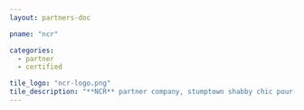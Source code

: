 ```yaml
---
layout: partners-doc

pname: "ncr"

categories: 
  - partner
  - certified

tile_logo: "ncr-logo.png"
tile_description: "**NCR** partner company, stumptown shabby chic pour-over roof party DIY normcore. Actually artisan organic occupy, Wes Anderson ugh whatever pour-over gastropub selvage."
---
```



